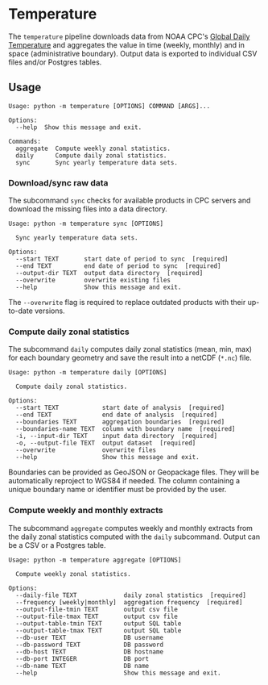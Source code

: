 # Temperature

The `temperature` pipeline downloads data from NOAA CPC's [Global Daily
Temperature](https://psl.noaa.gov/data/gridded/data.cpc.globaltemp.html) and
aggregates the value in time (weekly, monthly) and in space (administrative
boundary). Output data is exported to individual CSV files and/or Postgres
tables.

## Usage

```
Usage: python -m temperature [OPTIONS] COMMAND [ARGS]...

Options:
  --help  Show this message and exit.

Commands:
  aggregate  Compute weekly zonal statistics.
  daily      Compute daily zonal statistics.
  sync       Sync yearly temperature data sets.
```

### Download/sync raw data

The subcommand `sync` checks for available products in CPC servers and download the
missing files into a data directory.

```
Usage: python -m temperature sync [OPTIONS]

  Sync yearly temperature data sets.

Options:
  --start TEXT       start date of period to sync  [required]
  --end TEXT         end date of period to sync  [required]
  --output-dir TEXT  output data directory  [required]
  --overwrite        overwrite existing files
  --help             Show this message and exit.
```

The `--overwrite` flag is required to replace outdated products with their
up-to-date versions.

### Compute daily zonal statistics

The subcommand `daily` computes daily zonal statistics (mean, min, max) for each
boundary geometry and save the result into a netCDF (`*.nc`) file.

```
Usage: python -m temperature daily [OPTIONS]

  Compute daily zonal statistics.

Options:
  --start TEXT            start date of analysis  [required]
  --end TEXT              end date of analysis  [required]
  --boundaries TEXT       aggregation boundaries  [required]
  --boundaries-name TEXT  column with boundary name  [required]
  -i, --input-dir TEXT    input data directory  [required]
  -o, --output-file TEXT  output dataset  [required]
  --overwrite             overwrite files
  --help                  Show this message and exit.
```

Boundaries can be provided as GeoJSON or Geopackage files. They will be
automatically reproject to WGS84 if needed. The column containing a unique
boundary name or identifier must be provided by the user.

### Compute weekly and monthly extracts

The subcommand `aggregate` computes weekly and monthly extracts from the daily
zonal statistics computed with the `daily` subcommand. Output can be a CSV or a
Postgres table.

```
Usage: python -m temperature aggregate [OPTIONS]

  Compute weekly zonal statistics.

Options:
  --daily-file TEXT             daily zonal statistics  [required]
  --frequency [weekly|monthly]  aggregation frequency  [required]
  --output-file-tmin TEXT       output csv file
  --output-file-tmax TEXT       output csv file
  --output-table-tmin TEXT      output SQL table
  --output-table-tmax TEXT      output SQL table
  --db-user TEXT                DB username
  --db-password TEXT            DB password
  --db-host TEXT                DB hostname
  --db-port INTEGER             DB port
  --db-name TEXT                DB name
  --help                        Show this message and exit.
```